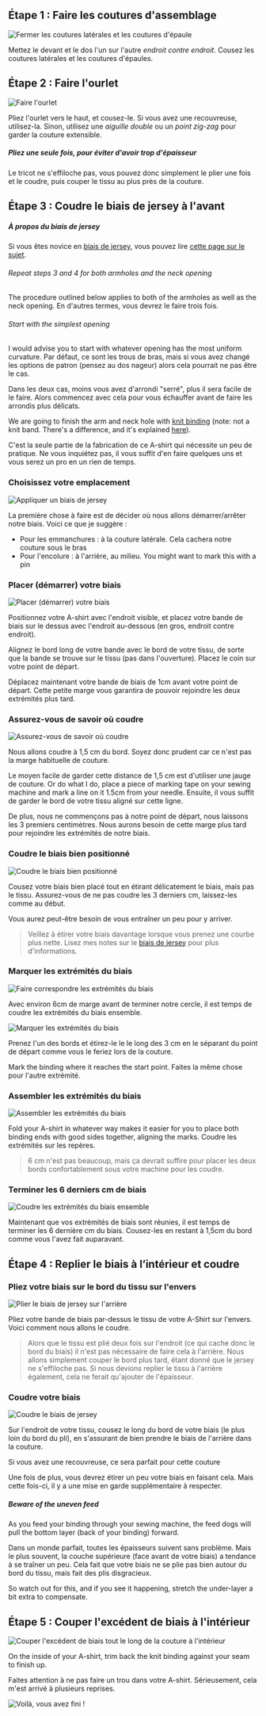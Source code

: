 
## Étape 1 : Faire les coutures d'assemblage

![Fermer les coutures latérales et les coutures d'épaule](step01.png)

Mettez le devant et le dos l'un sur l'autre _endroit contre endroit_. Cousez les coutures latérales et les coutures d'épaules.

## Étape 2 : Faire l'ourlet

![Faire l'ourlet](step02.png)

Pliez l'ourlet vers le haut, et cousez-le. Si vous avez une recouvreuse, utilisez-la. Sinon, utilisez une _aiguille double_ ou un _point zig-zag_ pour garder la couture extensible.

<Note>

##### Pliez une seule fois, pour éviter d'avoir trop d'épaisseur
Le tricot ne s'effiloche pas, vous pouvez donc simplement le plier une fois et le coudre, puis couper le tissu au plus près de la couture.

</Note>

## Étape 3 : Coudre le biais de jersey à l'avant

<Note>

##### À propos du biais de jersey

Si vous êtes novice en [biais de jersey](/fr/docs/sewing/knit-binding), vous pouvez lire [cette page sur le sujet](/fr/docs/sewing/knit-binding).

###### Repeat steps 3 and 4 for both armholes and the neck opening

The procedure outlined below applies to both of the armholes as well as the neck opening. En d'autres termes, vous devrez le faire trois fois.

###### Start with the simplest opening

I would advise you to start with whatever opening has the most uniform curvature. Par défaut, ce sont les trous de bras, mais si vous avez changé les options de patron (pensez au dos nageur) alors cela pourrait ne pas être le cas.

Dans les deux cas, moins vous avez d'arrondi "serré", plus il sera facile de le faire. Alors commencez avec cela pour vous échauffer avant de faire les arrondis plus délicats.

</Note>

We are going to finish the arm and neck hole with [knit binding](/docs/sewing/knit-binding) (note: not a knit band. There's a difference, and it's explained [here](/docs/sewing/knit-binding)).

<Note>

C'est la seule partie de la fabrication de ce A-shirt qui nécessite un peu de pratique. Ne vous inquiétez pas, il vous suffit d'en faire quelques uns et vous serez un pro en un rien de temps.

</Note>

### Choisissez votre emplacement

![Appliquer un biais de jersey](step03a.png)

La première chose à faire est de décider où nous allons démarrer/arrêter notre biais. Voici ce que je suggère :

  - Pour les emmanchures : à la couture latérale. Cela cachera notre couture sous le bras
  - Pour l'encolure : à l'arrière, au milieu. You might want to mark this with a pin

### Placer (démarrer) votre biais

![Placer (démarrer) votre biais](step03b.png)

Positionnez votre A-shirt avec l'endroit visible, et placez votre bande de biais sur le dessus avec l'endroit au-dessous (en gros, endroit contre endroit).

Alignez le bord long de votre bande avec le bord de votre tissu, de sorte que la bande se trouve sur le tissu (pas dans l'ouverture). Placez le coin sur votre point de départ.

Déplacez maintenant votre bande de biais de 1cm avant votre point de départ. Cette petite marge vous garantira de pouvoir rejoindre les deux extrémités plus tard.

### Assurez-vous de savoir où coudre

![Assurez-vous de savoir où coudre](step03c.png)

Nous allons coudre à 1,5 cm du bord. Soyez donc prudent car ce n'est pas la marge habituelle de couture.

<Tip>

Le moyen facile de garder cette distance de 1,5 cm est d'utiliser une jauge de couture. 
Or do what I do, place a piece of marking tape on your sewing machine and mark a line on it 1.5cm from your needle. 
Ensuite, il vous suffit de garder le bord de votre tissu aligné sur cette ligne.

</Tip>

De plus, nous ne commençons pas à notre point de départ, nous laissons les 3 premiers centimètres. Nous aurons besoin de cette marge plus tard pour rejoindre les extrémités de notre biais.

### Coudre le biais bien positionné

![Coudre le biais bien positionné](step03d.png)

Cousez votre biais bien placé tout en étirant délicatement le biais, mais pas le tissu. Assurez-vous de ne pas coudre les 3 derniers cm, laissez-les comme au début.

Vous aurez peut-être besoin de vous entraîner un peu pour y arriver.

> Veillez à étirer votre biais davantage lorsque vous prenez une courbe plus nette. Lisez mes notes sur le [biais de jersey](/en/docs/sewing/knit-binding) pour plus d'informations.

### Marquer les extrémités du biais

![Faire correspondre les extrémités du biais](step03e.png)

Avec environ 6cm de marge avant de terminer notre cercle, il est temps de coudre les extrémités du biais ensemble.

![Marquer les extrémités du biais](step03f.png)

Prenez l'un des bords et étirez-le le le long des 3 cm en le séparant du point de départ comme vous le feriez lors de la couture.

Mark the binding where it reaches the start point. Faites la même chose pour l'autre extrémité.

### Assembler les extrémités du biais

![Assembler les extrémités du biais](step03g.png)

Fold your A-shirt in whatever way makes it easier for you to place both binding ends with good sides together, aligning the marks. Coudre les extrémités sur les repères.

> 6 cm n'est pas beaucoup, mais ça devrait suffire pour placer les deux bords confortablement sous votre machine pour les coudre.

### Terminer les 6 derniers cm de biais

![Coudre les extrémités du biais ensemble](step03h.png)

Maintenant que vos extrémités de biais sont réunies, il est temps de terminer les 6 dernière cm du biais. Cousez-les en restant à 1,5cm du bord comme vous l'avez fait auparavant.

## Étape 4 : Replier le biais à l’intérieur et coudre

### Pliez votre biais sur le bord du tissu sur l'envers

![Plier le biais de jersey sur l'arrière](step04a.png)


Pliez votre bande de biais par-dessus le tissu de votre A-Shirt sur l'envers. Voici comment nous allons le coudre.

> Alors que le tissu est plié deux fois sur l'endroit (ce qui cache donc le bord du biais) il n'est pas nécessaire de faire cela à l'arrière. Nous allons simplement couper le bord plus tard, étant donné que le jersey ne s'effiloche pas. Si nous devions replier le tissu à l'arrière également, cela ne ferait qu'ajouter de l'épaisseur.

### Coudre votre biais

![Coudre le biais de jersey](step04b.png)

Sur l'endroit de votre tissu, cousez le long du bord de votre biais (le plus loin du bord du pli), en s'assurant de bien prendre le biais de l'arrière dans la couture.

<Note>

Si vous avez une recouvreuse, ce sera parfait pour cette couture

</Note>

Une fois de plus, vous devrez étirer un peu votre biais en faisant cela. Mais cette fois-ci, il y a une mise en garde supplémentaire à respecter.

<Note>

##### Beware of the uneven feed
As you feed your binding through your sewing machine, the feed dogs will pull the bottom layer (back of your binding) forward. 

Dans un monde parfait, toutes les épaisseurs suivent sans problème. 
Mais le plus souvent, la couche supérieure (face avant de votre biais) a tendance à se traîner un peu. 
Cela fait que votre biais ne se plie pas bien autour du bord du tissu, mais fait des plis disgracieux.

So watch out for this, and if you see it happening, stretch the under-layer a bit extra to compensate.

</Note>

## Étape 5 : Couper l'excédent de biais à l'intérieur

![Couper l'excédent de biais tout le long de la couture à l'intérieur](step05.png)

On the inside of your A-shirt, trim back the knit binding against your seam to finish up.

<Note>

Faites attention à ne pas faire un trou dans votre A-shirt. Sérieusement, cela m'est arrivé à plusieurs reprises.

</Note>

![Voilà, vous avez fini !](finished.gif)
